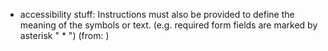 - accessibility stuff:
Instructions must also be provided to define the meaning of the symbols or text. (e.g. required form fields are marked by asterisk " * ") (from: )